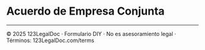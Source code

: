 # Acuerdo de Empresa Conjunta

---

© 2025 123LegalDoc · Formulario DIY · No es asesoramiento legal · Términos: 123LegalDoc.com/terms
